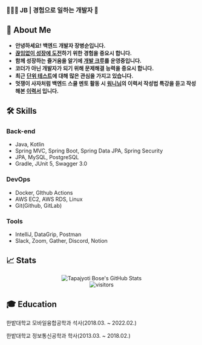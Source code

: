 ### 👨🏻‍💻 JB | 경험으로 일하는 개발자 👋

## 💬 About Me

- **안녕하세요! 백엔드 개발자 장병순입니다.**
- **[끊임없이 성장에 도전](https://www.notion.so/09fd964f81c24b6785d9c26ef70bcd5e)하기 위한 경험을 중요시 합니다.**
- **함께 성장하는 즐거움을 알기에 [개발 크루](https://dev-playground.oopy.io/)를 운영중입니다.**
- **코더가 아닌 개발자가 되기 위해 문제해결 능력을 중요시 합니다.**
- **최근** **[단위 테스트](https://github.com/develop-playground/Unit-Test-Study)에 대해 많은 관심을 가지고 있습니다.**
- **멋쟁이 사자처럼 백엔드 스쿨 멘토 활동 시 [워니님](https://wonny.space/)의 이력서 작성법 특강을 듣고 작성해본 [이력서](https://byeongsoon.notion.site/JB-970de68ea9dd49cc9810eb33f77d873b) 입니다.**


## 🛠️ Skills

### Back-end

- Java, Kotlin
- Spring MVC, Spring Boot, Spring Data JPA, Spring Security
- JPA, MySQL, PostgreSQL
- Gradle, JUnit 5, Swagger 3.0

### DevOps

- Docker, GIthub Actions
- AWS EC2, AWS RDS, Linux
- Git(Github, GitLab)

### Tools

- IntelliJ, DataGrip, Postman
- Slack, Zoom, Gather, Discord, Notion

## 📈 Stats

<div align="center">
<img src="https://github-readme-stats.vercel.app/api?username=byeongsoon&show_icons=true&hide_border=true" alt="Tapajyoti Bose's GitHub Stats">
</div>

<div align="center">
<img src="https://visitor-badge.laobi.icu/badge?page_id=byeongsoon.visitor" alt="visitors">
</div>

## 🎓 Education

한밭대학교 모바일융합공학과 석사(2018.03. ~ 2022.02.)

한밭대학교 정보통신공학과 학사(2013.03. ~ 2018.02.)

